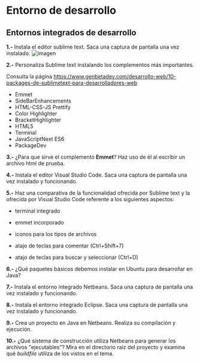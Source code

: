 # Entorno de desarrollo

## Entornos integrados de desarrollo

**1.-** Instala el editor sublime text. Saca una captura de pantalla una vez instalado.
![imagen](https://user-images.githubusercontent.com/113978794/196381580-39d4eb0d-e70f-4b34-865f-92b729af300d.png)



**2.-** Personaliza Sublime text instalando los complementos más importantes. 

Consulta la página https://www.genbetadev.com/desarrollo-web/10-packages-de-sublimetext-para-desarrolladores-web

- Emmet
- SideBarEnhancements
- HTML-CSS-JS Prettify
- Color Highlighter
- BracketHighlighter 
- HTML5
- Terminal
- JavaScriptNext ES6
- PackageDev



**3.-** ¿Para que sirve el complemento **Emmet**? Haz uso de él al escribir un archivo html de prueba.



**4.-** Instala el editor Visual Studio Code. Saca una captura de pantalla una vez instalado y funcionando.



**5.-** Haz una comparativa de la funcionalidad ofrecida por Sublime text y la ofrecida por Visual Studio Code referente a los siguientes  aspectos:

- terminal integrado

- emmet incorporado

- iconos para los tipos de archivos

- atajo de teclas para comentar (Ctrl+Shift+7)

- atajo de teclas para buscar y seleccionar (Ctrl+D)

  

**6.-** ¿Qué paquetes básicos debemos instalar en Ubuntu para desarrollar en Java?



**7.-** Instala el entorno integrado Netbeans. Saca una captura de pantalla una vez instalado y funcionando. 



**8.-** Instala el entorno integrado Eclipse. Saca una captura de pantalla una vez instalado y funcionando. 



**9.-** Crea un proyecto en Java en Netbeans. Realiza su compilación y ejecución.



**10.-** ¿Qué sistema de construcción utiliza Netbeans para generar los archivos "ejecutables"? Mira en el directorio raíz del proyecto y examina qué *buildfile* utiliza de los vistos en el tema.



